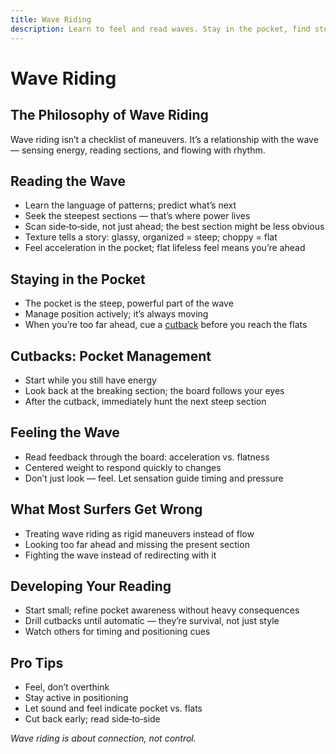 ```yaml
---
title: Wave Riding
description: Learn to feel and read waves. Stay in the pocket, find steeper sections, and use cutbacks to maintain position.
---
```


# Wave Riding

## The Philosophy of Wave Riding
Wave riding isn’t a checklist of maneuvers. It’s a relationship with the wave — sensing energy, reading sections, and flowing with rhythm.

## Reading the Wave
- Learn the language of patterns; predict what’s next
- Seek the steepest sections — that’s where power lives
- Scan side‑to‑side, not just ahead; the best section might be less obvious
- Texture tells a story: glassy, organized = steep; choppy = flat
- Feel acceleration in the pocket; flat lifeless feel means you’re ahead

## Staying in the Pocket
- The pocket is the steep, powerful part of the wave
- Manage position actively; it’s always moving
- When you’re too far ahead, cue a [cutback](/guides/cutbacks) before you reach the flats

## Cutbacks: Pocket Management
- Start while you still have energy
- Look back at the breaking section; the board follows your eyes
- After the cutback, immediately hunt the next steep section

## Feeling the Wave
- Read feedback through the board: acceleration vs. flatness
- Centered weight to respond quickly to changes
- Don’t just look — feel. Let sensation guide timing and pressure

## What Most Surfers Get Wrong
- Treating wave riding as rigid maneuvers instead of flow
- Looking too far ahead and missing the present section
- Fighting the wave instead of redirecting with it

## Developing Your Reading
- Start small; refine pocket awareness without heavy consequences
- Drill cutbacks until automatic — they’re survival, not just style
- Watch others for timing and positioning cues

## Pro Tips
- Feel, don’t overthink
- Stay active in positioning
- Let sound and feel indicate pocket vs. flats
- Cut back early; read side‑to‑side

_Wave riding is about connection, not control._


